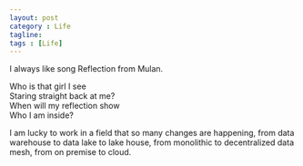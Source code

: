 ```yaml
---
layout: post
category : Life
tagline: 
tags : [Life]
---
```


I always like song Reflection from Mulan.

Who is that girl I see\
Staring straight back at me?\
When will my reflection show\
Who I am inside?

I am lucky to work in a field that so many changes are happening, from data warehouse to data lake to lake house, from monolithic to decentralized data mesh, from on premise to cloud.